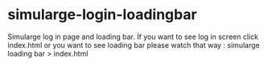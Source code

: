 # simularge-login-loadingbar
Simularge log in page and loading bar. İf you want to see log in screen click index.html or you want to see loading bar please watch that way :  simularge loading bar > index.html
